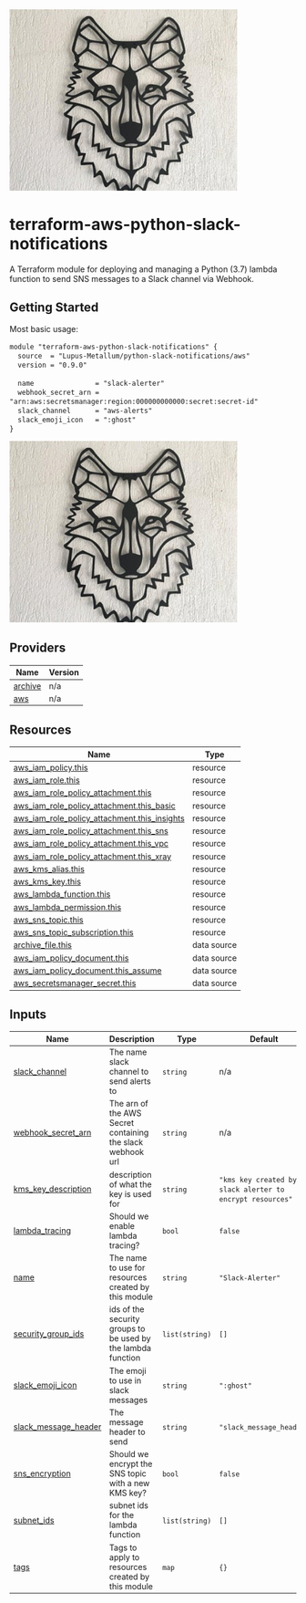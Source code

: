<img src="https://raw.githubusercontent.com/Lupus-Metallum/brand/master/images/logo.jpg" width="400"/>

# terraform-aws-python-slack-notifications

A Terraform module for deploying and managing a Python (3.7) lambda function to send SNS messages to a Slack channel via Webhook.

## Getting Started

Most basic usage:

```hcl
module "terraform-aws-python-slack-notifications" {
  source  = "Lupus-Metallum/python-slack-notifications/aws"
  version = "0.9.0"

  name               = "slack-alerter"
  webhook_secret_arn = "arn:aws:secretsmanager:region:000000000000:secret:secret-id"
  slack_channel      = "aws-alerts"
  slack_emoji_icon   = ":ghost"
}
```

<!-- BEGIN_TF_DOCS -->

<img src="https://raw.githubusercontent.com/Lupus-Metallum/brand/master/images/logo.jpg" width="400"/>



## Providers

| Name | Version |
|------|---------|
| <a name="provider_archive"></a> [archive](#provider\_archive) | n/a |
| <a name="provider_aws"></a> [aws](#provider\_aws) | n/a |

## Resources

| Name | Type |
|------|------|
| [aws_iam_policy.this](https://registry.terraform.io/providers/hashicorp/aws/latest/docs/resources/iam_policy) | resource |
| [aws_iam_role.this](https://registry.terraform.io/providers/hashicorp/aws/latest/docs/resources/iam_role) | resource |
| [aws_iam_role_policy_attachment.this](https://registry.terraform.io/providers/hashicorp/aws/latest/docs/resources/iam_role_policy_attachment) | resource |
| [aws_iam_role_policy_attachment.this_basic](https://registry.terraform.io/providers/hashicorp/aws/latest/docs/resources/iam_role_policy_attachment) | resource |
| [aws_iam_role_policy_attachment.this_insights](https://registry.terraform.io/providers/hashicorp/aws/latest/docs/resources/iam_role_policy_attachment) | resource |
| [aws_iam_role_policy_attachment.this_sns](https://registry.terraform.io/providers/hashicorp/aws/latest/docs/resources/iam_role_policy_attachment) | resource |
| [aws_iam_role_policy_attachment.this_vpc](https://registry.terraform.io/providers/hashicorp/aws/latest/docs/resources/iam_role_policy_attachment) | resource |
| [aws_iam_role_policy_attachment.this_xray](https://registry.terraform.io/providers/hashicorp/aws/latest/docs/resources/iam_role_policy_attachment) | resource |
| [aws_kms_alias.this](https://registry.terraform.io/providers/hashicorp/aws/latest/docs/resources/kms_alias) | resource |
| [aws_kms_key.this](https://registry.terraform.io/providers/hashicorp/aws/latest/docs/resources/kms_key) | resource |
| [aws_lambda_function.this](https://registry.terraform.io/providers/hashicorp/aws/latest/docs/resources/lambda_function) | resource |
| [aws_lambda_permission.this](https://registry.terraform.io/providers/hashicorp/aws/latest/docs/resources/lambda_permission) | resource |
| [aws_sns_topic.this](https://registry.terraform.io/providers/hashicorp/aws/latest/docs/resources/sns_topic) | resource |
| [aws_sns_topic_subscription.this](https://registry.terraform.io/providers/hashicorp/aws/latest/docs/resources/sns_topic_subscription) | resource |
| [archive_file.this](https://registry.terraform.io/providers/hashicorp/archive/latest/docs/data-sources/file) | data source |
| [aws_iam_policy_document.this](https://registry.terraform.io/providers/hashicorp/aws/latest/docs/data-sources/iam_policy_document) | data source |
| [aws_iam_policy_document.this_assume](https://registry.terraform.io/providers/hashicorp/aws/latest/docs/data-sources/iam_policy_document) | data source |
| [aws_secretsmanager_secret.this](https://registry.terraform.io/providers/hashicorp/aws/latest/docs/data-sources/secretsmanager_secret) | data source |

## Inputs

| Name | Description | Type | Default | Required |
|------|-------------|------|---------|:--------:|
| <a name="input_slack_channel"></a> [slack\_channel](#input\_slack\_channel) | The name slack channel to send alerts to | `string` | n/a | yes |
| <a name="input_webhook_secret_arn"></a> [webhook\_secret\_arn](#input\_webhook\_secret\_arn) | The arn of the AWS Secret containing the slack webhook url | `string` | n/a | yes |
| <a name="input_kms_key_description"></a> [kms\_key\_description](#input\_kms\_key\_description) | description of what the key is used for | `string` | `"kms key created by slack alerter to encrypt resources"` | no |
| <a name="input_lambda_tracing"></a> [lambda\_tracing](#input\_lambda\_tracing) | Should we enable lambda tracing? | `bool` | `false` | no |
| <a name="input_name"></a> [name](#input\_name) | The name to use for resources created by this module | `string` | `"Slack-Alerter"` | no |
| <a name="input_security_group_ids"></a> [security\_group\_ids](#input\_security\_group\_ids) | ids of the security groups to be used by the lambda function | `list(string)` | `[]` | no |
| <a name="input_slack_emoji_icon"></a> [slack\_emoji\_icon](#input\_slack\_emoji\_icon) | The emoji to use in slack messages | `string` | `":ghost"` | no |
| <a name="input_slack_message_header"></a> [slack\_message\_header](#input\_slack\_message\_header) | The message header to send | `string` | `"slack_message_header"` | no |
| <a name="input_sns_encryption"></a> [sns\_encryption](#input\_sns\_encryption) | Should we encrypt the SNS topic with a new KMS key? | `bool` | `false` | no |
| <a name="input_subnet_ids"></a> [subnet\_ids](#input\_subnet\_ids) | subnet ids for the lambda function | `list(string)` | `[]` | no |
| <a name="input_tags"></a> [tags](#input\_tags) | Tags to apply to resources created by this module | `map` | `{}` | no |
<!-- END_TF_DOCS -->